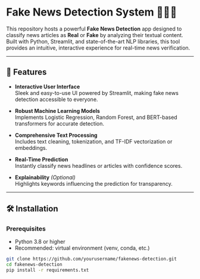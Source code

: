 # Fake News Detection System 📰❌✅

This repository hosts a powerful **Fake News Detection** app designed to classify news articles as **Real** or **Fake** by analyzing their textual content. Built with Python, Streamlit, and state-of-the-art NLP libraries, this tool provides an intuitive, interactive experience for real-time news verification.

---

## 🚀 Features

- **Interactive User Interface**  
  Sleek and easy-to-use UI powered by Streamlit, making fake news detection accessible to everyone.

- **Robust Machine Learning Models**  
  Implements Logistic Regression, Random Forest, and BERT-based transformers for accurate detection.

- **Comprehensive Text Processing**  
  Includes text cleaning, tokenization, and TF-IDF vectorization or embeddings.

- **Real-Time Prediction**  
  Instantly classify news headlines or articles with confidence scores.

- **Explainability** *(Optional)*  
  Highlights keywords influencing the prediction for transparency.

---

## 🛠 Installation

### Prerequisites

- Python 3.8 or higher  
- Recommended: virtual environment (venv, conda, etc.)

```bash
git clone https://github.com/yourusername/fakenews-detection.git
cd fakenews-detection
pip install -r requirements.txt
